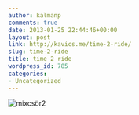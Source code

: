 ```yaml
---
author: kalmanp
comments: true
date: 2013-01-25 22:44:46+00:00
layout: post
link: http://kavics.me/time-2-ride/
slug: time-2-ride
title: time 2 ride
wordpress_id: 785
categories:
- Uncategorized
---
```


![mixcsör2](http://kavics.freeblog.hu/files/2013/01/mixcs%C3%B6r2%20copy.jpg)
